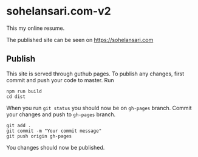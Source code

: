 # sohelansari.com-v2

This my online resume.

The published site can be seen on https://sohelansari.com

## Publish

This site is served through guthub pages.
To publish any changes, first commit and push your code to master.
Run
```
npm run build
cd dist
```
When you run `git status` you should now be on `gh-pages` branch.
Commit your changes and push to `gh-pages` branch.
```
git add .
git commit -m "Your commit message"
git push origin gh-pages
```
You changes should now be published.
